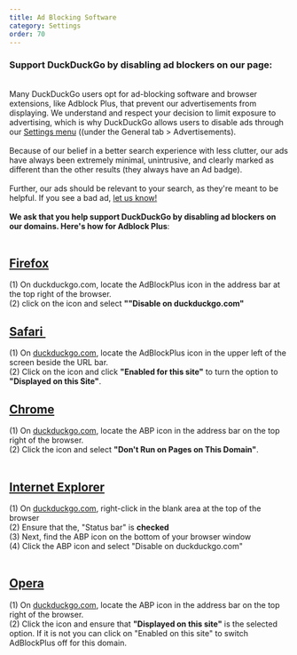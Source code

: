 ```yaml
---
title: Ad Blocking Software
category: Settings
order: 70
---
```

<h3>Support DuckDuckGo by disabling ad blockers on our page:</h3>
<br>
Many DuckDuckGo users opt for ad-blocking software and browser extensions, like Adblock Plus, that prevent our advertisements from displaying. We understand and respect your decision to limit exposure to advertising, which is why DuckDuckGo allows users to disable ads through our <a href="https://duckduckgo.com/settings">Settings menu</a> ((under the General tab &gt; Advertisements).<br><br>
Because of our belief in a better search experience with less clutter, our ads have always been extremely minimal, unintrusive, and clearly marked as different than the other results (they always have an Ad badge).<br><br>
Further, our ads should be relevant to your search, as they're meant to be helpful. If you see a bad ad, <a href="https://duckduckgo.com/feedback">let us know!</a><br><br><strong>We ask that you help support DuckDuckGo by disabling ad blockers on our domains. Here's how for Adblock Plus</strong>:<br>
 

<h2><u>Firefox</u></h2>
(1) On duckduckgo.com, locate the AdBlockPlus icon in the address bar at the top right of the browser.<br>
(2) click on the icon and select <strong>""Disable on duckduckgo.com"</strong>

<h2><u>Safari </u></h2>
(1) On <a href="https://duckduckgo.com/">duckduckgo.com</a>, locate the AdBlockPlus icon in the upper left of the screen beside the URL bar.<br>
(2) Click on the icon and click <strong>"Enabled for this site"</strong> to turn the option to <strong>"Displayed on this Site"</strong>.
<br><h2><u>Chrome</u></h2>
(1) On <a href="https://duckduckgo.com/">duckduckgo.com</a>, locate the ABP icon in the address bar on the top right of the browser.<br>
(2) Click the icon and select <strong>"Don't Run on Pages on This Domain"</strong>.<br>
 

<h2><u>Internet Explorer</u></h2>
(1) On <a href="https://duckduckgo.com/">duckduckgo.com</a>, right-click in the blank area at the top of the browser<br>
(2) Ensure that the, "Status bar" is <strong>checked</strong><br>
(3) Next, find the ABP icon on the bottom of your browser window<br>
(4) Click the ABP icon and select "Disable on duckduckgo.com"<br>
 

<h2><u>Opera</u></h2>
(1) On <a href="https://duckduckgo.com/">duckduckgo.com</a>, locate the ABP icon in the address bar on the top right of the browser.<br>
(2) Click the icon and ensure that <strong>"Displayed on this site"</strong> is the selected option. If it is not you can click on "Enabled on this site" to switch AdBlockPlus off for this domain.<br>
 